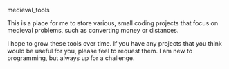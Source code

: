 medieval_tools

This is a place for me to store various, small coding projects that focus on medieval problems, 
such as converting money or distances.

I hope to grow these tools over time. If you have any projects that you think would be useful for you, 
please feel to request them. I am new to programming, but always up for a challenge.